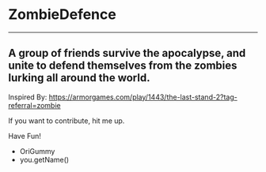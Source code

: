 # ZombieDefence
-------------------------------------------------------------------------------------------------------------------------
A group of friends survive the apocalypse, and unite to defend themselves from the zombies lurking all around the world.
-------------------------------------------------------------------------------------------------------------------------


Inspired By: https://armorgames.com/play/1443/the-last-stand-2?tag-referral=zombie

If you want to contribute, hit me up.

Have Fun!
- OriGummy
- you.getName()
